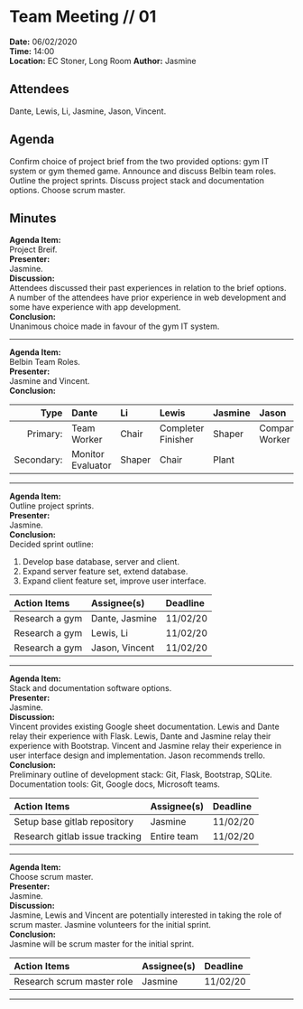# Team Meeting // 01
**Date:** 06/02/2020\
**Time:** 14:00\
**Location:** EC Stoner, Long Room
**Author:** Jasmine

## Attendees
Dante, Lewis, Li, Jasmine, Jason, Vincent.

## Agenda
Confirm choice of project brief from the two provided options: gym IT system or gym themed game. Announce and discuss Belbin team roles. Outline the project sprints. Discuss project stack and documentation options. Choose scrum master.

## Minutes
**Agenda Item:**\
Project Breif.\
**Presenter:**\
Jasmine.\
**Discussion:**\
Attendees discussed their past experiences in relation to the brief options. A number of the attendees have prior experience in web development and some have experience with app development.\
**Conclusion:**\
Unanimous choice made in favour of the gym IT system.

---
**Agenda Item:**\
Belbin Team Roles.\
**Presenter:**\
Jasmine and Vincent.\
**Conclusion:** 

|Type|Dante|Li|Lewis|Jasmine|Jason|Vincent|
|-:|:----|:-|:----|:------|:----|:------|
|Primary:|Team Worker|Chair|Completer Finisher|Shaper|Company Worker|Plant|
|Secondary:|Monitor Evaluator|Shaper|Chair|Plant||Company Worker|


---
**Agenda Item:**\
Outline project sprints.\
**Presenter:**\
Jasmine.\
**Conclusion:**\
Decided sprint outline:
1. Develop base database, server and client.
2. Expand server feature set, extend database.
3. Expand client feature set, improve user interface.

|Action Items|Assignee(s)|Deadline|
|:-----------|:----------|:-------|
|Research a gym|Dante, Jasmine|11/02/20|
|Research a gym|Lewis, Li|11/02/20|
|Research a gym|Jason, Vincent|11/02/20|

---
**Agenda Item:**\
Stack and documentation software options.\
**Presenter:**\
Jasmine.\
**Discussion:**\
Vincent provides existing Google sheet documentation. Lewis and Dante relay their experience with Flask. Lewis, Dante and Jasmine relay their experience with Bootstrap. Vincent and Jasmine relay their experience in user interface design and implementation. Jason recommends trello.\
**Conclusion:**\
Preliminary outline of development stack: Git, Flask, Bootstrap, SQLite. Documentation tools: Git, Google docs, Microsoft teams.

|Action Items|Assignee(s)|Deadline|
|:-----------|:----------|:-------|
|Setup base gitlab repository|Jasmine|11/02/20|
|Research gitlab issue tracking|Entire team|11/02/20|

---
**Agenda Item:**\
Choose scrum master.\
**Presenter:**\
Jasmine.\
**Discussion:**\
Jasmine, Lewis and Vincent are potentially interested in taking the role of scrum master. Jasmine volunteers for the initial sprint.\
**Conclusion:**\
Jasmine will be scrum master for the initial sprint.

|Action Items|Assignee(s)|Deadline|
|:-----------|:----------|:-------|
|Research scrum master role|Jasmine|11/02/20|

---
